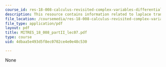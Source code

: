 ```yaml
---
course_id: res-18-008-calculus-revisited-complex-variables-differential-equations-and-linear-algebra-fall-2011
description: This resource contains information related to laplace transforms.
file_location: /coursemedia/res-18-008-calculus-revisited-complex-variables-differential-equations-and-linear-algebra-fall-2011/4dbaa5e493d5f8ec0702ce4e0e48c530_MITRES_18_008_partII_lec07.pdf
file_type: application/pdf
layout: pdf
title: MITRES_18_008_partII_lec07.pdf
type: course
uid: 4dbaa5e493d5f8ec0702ce4e0e48c530

---
```

None